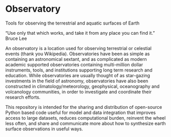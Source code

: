 # Observatory
Tools for observing the terrestrial and aquatic surfaces of Earth 

“Use only that which works, and take it from any place you can find it.” Bruce Lee

An observatory is a location used for observing terrestrial or celestial events (thank you Wikipedia). Observatories have been as simple as containing an astronomical sextant, and as complicated as modern academic supported observatories containing multi-million dollar instruments, tools, and institutions supporting long term research and education.  While observatories are usually thought of as star-gazing investments in the field of astronomy, observatories have also been constructed in climatology/meteorology, geophysical, oceanography and volcanology communities, in order to investigate and coordinate their research efforts.  

This repository is intended for the sharing and distribution of open-source Python based code useful for model and data integration that improves access to large datasets, reduces computational burden, reinvent the wheel less often, and share and communicate more about how to synthesize earth surface observations in useful ways.



